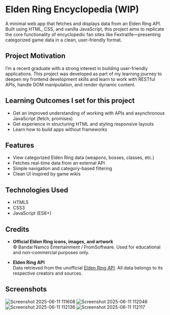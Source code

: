 # Elden Ring Encyclopedia (WIP)

A minimal web app that fetches and displays data from an Elden Ring API. Built using HTML, CSS, and vanilla JavaScript, this project aims to replicate the core functionality of encyclopedic fan sites like Fextralife—presenting categorized game data in a clean, user-friendly format.

## Project Motivation

I’m a recent graduate with a strong interest in building user-friendly applications. This project was developed as part of my learning journey to deepen my frontend development skills and learn to work with RESTful APIs, handle DOM manipulation, and render dynamic content.

## Learning Outcomes I set for this project

- Get an improved understanding of working with APIs and asynchronous JavaScript (fetch, promises)
- Get experience in structuring HTML and styling responsive layouts
- Learn how to build apps without frameworks

## Features

- View categorized Elden Ring data (weapons, bosses, classes, etc.)
- Fetches real-time data from an external API
- Simple navigation and category-based filtering
- Clean UI inspired by game wikis

## Technologies Used
- HTML5
- CSS3
- JavaScript (ES6+)

## Credits
- **Official Elden Ring icons, images, and artwork**  
  © Bandai Namco Entertainment / FromSoftware. Used for educational and non-commercial purposes only.

- **Elden Ring API**  
  Data retrieved from the unofficial [Elden Ring API](https://docs.eldenring.fanapis.com/). All data belongs to its respective creators and sources.

## Screenshots
![Screenshot 2025-06-11 111608](https://github.com/user-attachments/assets/c8d0f92f-1ed8-4428-860f-6d56c2568ba7)
![Screenshot 2025-06-11 112046](https://github.com/user-attachments/assets/f73a4317-6e8e-4166-832e-591784216c85)
![Screenshot 2025-06-11 112136](https://github.com/user-attachments/assets/e2ef4f4c-94ce-4e70-96c4-404a8c2ada25)
![Screenshot 2025-06-11 112117](https://github.com/user-attachments/assets/c1360d45-8c2e-420f-abd7-37c89e2bcbd2)

